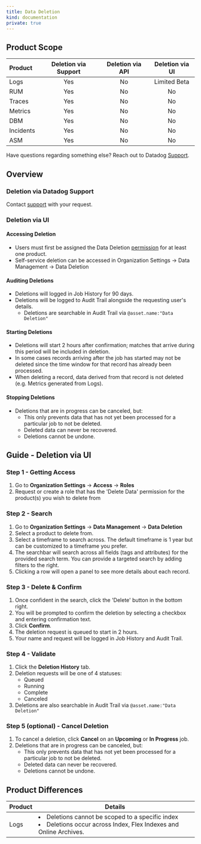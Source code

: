 ```yaml
---
title: Data Deletion
kind: documentation
private: true
---
```


## Product Scope

| Product            | Deletion via Support |  Deletion via API | Deletion via UI |
|:-----------------|:--:|:------:|:---:|
| Logs              | Yes |  No | Limited Beta |
| RUM               | Yes |  No | No | 
| Traces               | Yes |  No | No |
| Metrics           | Yes |  No | No | 
| DBM               | Yes |  No | No | 
| Incidents               | Yes |  No | No | 
| ASM               | Yes |  No | No | 


Have questions regarding something else? Reach out to Datadog [Support](https://www.datadoghq.com/support/).

## Overview
### Deletion via Datadog Support
Contact [support](https://www.datadoghq.com/support/) with your request.

### Deletion via UI
#### Accessing Deletion
- Users must first be assigned the Data Deletion [permission](https://docs.datadoghq.com/account_management/rbac/permissions/) for at least one product.
- Self-service deletion can be accessed in Organization Settings → Data Management → Data Deletion

#### Auditing Deletions
- Deletions will logged in Job History for 90 days.
- Deletions will be logged to Audit Trail alongside the requesting user's details.
  - Deletions are searchable in Audit Trail via `@asset.name:"Data Deletion"`

#### Starting Deletions
- Deletions will start 2 hours after confirmation; matches that arrive during this period will be included in deletion.
- In some cases records arriving after the job has started may not be deleted since the time window for that record has already been processed.
- When deleting a record, data derived from that record is not deleted (e.g. Metrics generated from Logs).

#### Stopping Deletions
- Deletions that are in progress can be canceled, but:
    - This only prevents data that has not yet been processed for a particular job to not be deleted.
    - Deleted data can never be recovered.
    - Deletions cannot be undone.

## Guide - Deletion via UI

### Step 1 - Getting Access
1. Go to **Organization Settings** -> **Access** -> **Roles**
2. Request or create a role that has the 'Delete Data' permission for the product(s) you wish to delete from

### Step 2 - Search
1. Go to **Organization Settings** -> **Data Management** -> **Data Deletion**
2. Select a product to delete from.
3. Select a timeframe to search across. The default timeframe is 1 year but can be customized to a timeframe you prefer.
4. The searchbar will search across all fields (tags and attributes) for the provided search term. You can provide a targeted search by adding filters to the right.
5. Clicking a row will open a panel to see more details about each record.

### Step 3 - Delete & Confirm
1. Once confident in the search, click the 'Delete' button in the bottom right.
2. You will be prompted to confirm the deletion by selecting a checkbox and entering confirmation text.
3. Click **Confirm**.
4. The deletion request is queued to start in 2 hours.
5. Your name and request will be logged in Job History and Audit Trail.

### Step 4 - Validate
1. Click the **Deletion History** tab.
2. Deletion requests will be one of 4 statuses:
   - Queued
   - Running
   - Complete
   - Canceled
3. Deletions are also searchable in Audit Trail via `@asset.name:"Data Deletion"`

### Step 5 (optional) - Cancel Deletion
1. To cancel a deletion, click **Cancel** on an **Upcoming** or **In Progress** job.
2. Deletions that are in progress can be canceled, but:
    - This only prevents data that has not yet been processed for a particular job to not be deleted.
    - Deleted data can never be recovered.
    - Deletions cannot be undone.
  
## Product Differences
| Product          | Details |
|:-----------------|--------------------|
| Logs             |   <li>Deletions cannot be scoped to a specific index</li> <li>Deletions occur across Index, Flex Indexes and Online Archives.</li>   | 
